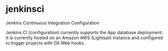 # jenkinsci
Jenkins Continuous Integration Configuration

Jenkins CI (configuration) currently supports the App database deployment. It is currently hosted on an Amazon AWS (Lightsail) instance and configured to trigger projects with Git Web hooks.
